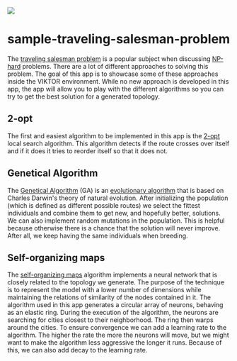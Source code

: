 ![](https://img.shields.io/badge/SDK-v13.4.0-blue) <Please check version is the same as specified in requirements.txt>
# sample-traveling-salesman-problem

The [traveling salesman problem](https://en.wikipedia.org/wiki/Travelling_salesman_problem) is a popular subject when discussing [NP-hard](https://en.wikipedia.org/wiki/NP-hardness) problems. There are a lot of different approaches to solving this problem. The goal of this app is to showcase some of these approaches inside the VIKTOR environment. While no new approach is developed in this app, the app will allow you to play with the different algorithms so you can try to get the best solution for a generated topology.

## 2-opt

The first and easiest algorithm to be implemented in this app is the [2-opt](https://en.wikipedia.org/wiki/2-opt) local search algorithm. This algorithm detects if the route crosses over itself and if it does it tries to reorder itself so that it does not.

## Genetical Algorithm

The [Genetical Algorithm](https://towardsdatascience.com/evolution-of-a-salesman-a-complete-genetic-algorithm-tutorial-for-python-6fe5d2b3ca35) (GA) is an [evolutionary algorithm](https://towardsdatascience.com/introduction-to-evolutionary-algorithms-a8594b484ac) that is based on Charles Darwin's theory of natural evolution. After initializing the population (which is defined as different possible routes) we select the fittest individuals and combine them to get new, and hopefully better, solutions. We can also implement random mutations in the population. This is helpful because otherwise there is a chance that the solution will never improve. After all, we keep having the same individuals when breeding.

## Self-organizing maps

The [self-organizing maps](https://diego.codes/post/som-tsp/) algorithm implements a neural network that is closely related to the topology we generate. The purpose of the technique is to represent the model with a lower number of dimensions while maintaining the relations of similarity of the nodes contained in it. The algorithm used in this app generates a circular array of neurons, behaving as an elastic ring. During the execution of the algorithm, the neurons are searching for cities closest to their neighborhood. The ring then warps around the cities. To ensure convergence we can add a learning rate to the algorithm. The higher the rate the more the neurons will move, but we might want to make the algorithm less aggressive the longer it runs. Because of this, we can also add decay to the learning rate.
